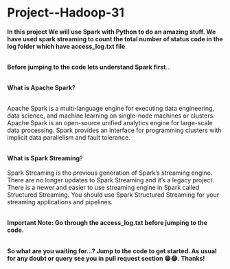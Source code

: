 # Project--Hadoop-31

<table>
  
**In this project We will use Spark with Python to do an amazing stuff. We have used spark streaming to count the total number of status code in the log folder which have access_log.txt file**.<br></br>

**Before jumping to the code lets understand Spark first**...<br></br>

**What is Apache Spark**?<br></br>

Apache Spark is a multi-language engine for executing data engineering, data science, and machine learning on single-node machines or clusters.
Apache Spark is an open-source unified analytics engine for large-scale data processing. Spark provides an interface for programming clusters with implicit data parallelism and fault tolerance.<br></br>

**What is Spark Streaming**?<br></br>
Spark Streaming is the previous generation of Spark’s streaming engine. There are no longer updates to Spark Streaming and it’s a legacy project. There is a newer and easier to use streaming engine in Spark called Structured Streaming. You should use Spark Structured Streaming for your streaming applications and pipelines.<br></br>



**Important Note: Go through the access_log.txt before jumping to the code.**

</table>

**So what are you waiting for...? Jump to the code to get started. As usual for any doubt or query see you in pull request section 😁😂. Thanks!**
